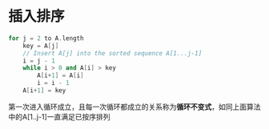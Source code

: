 <!--
 * @Descripttion: 
 * @version: 
 * @Author: WangQing
 * @email: 2749374330@qq.com
 * @Date: 2020-01-01 21:02:30
 * @LastEditors: WangQing
 * @LastEditTime: 2020-01-01 21:20:09
 -->
# 插入排序

```c++
for j = 2 to A.length
    key = A[j]
    // Insert A[j] into the sorted sequence A[1...j-1]
    i = j - 1
    while i > 0 and A[i] > key
        A[i+1] = A[i]
        i = i - 1
    A[i+1] = key
```

第一次进入循环成立，且每一次循环都成立的关系称为**循环不变式**，如同上面算法中的A[1..j-1]一直满足已按序排列